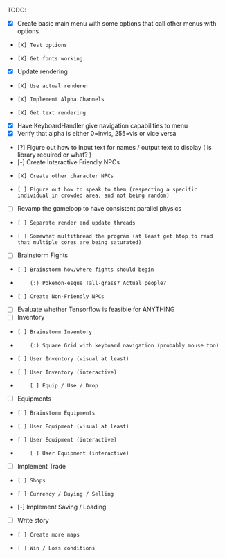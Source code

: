 TODO:
- [X] Create basic main menu with some options that call other menus with options
-     [X] Test options
-     [X] Get fonts working
- [X] Update rendering
-     [X] Use actual renderer
-     [X] Implement Alpha Channels
-     [X] Get text rendering
- [X] Have KeyboardHandler give navigation capabilities to menu
- [X] Verify that alpha is either 0=invis, 255=vis or vice versa
- [?] Figure out how to input text for names / output text to display ( is library required or what? )
- [-] Create Interactive Friendly NPCs
-     [X] Create other character NPCs
-     [ ] Figure out how to speak to them (respecting a specific individual in crowded area, and not being random)
- [ ] Revamp the gameloop to have consistent parallel physics
-     [ ] Separate render and update threads
-     [ ] Somewhat multithread the program (at least get htop to read that multiple cores are being saturated)
- [ ] Brainstorm Fights 
-     [ ] Brainstorm how/where fights should begin
-         (:) Pokemon-esque Tall-grass? Actual people?
-     [ ] Create Non-Friendly NPCs
- [ ] Evaluate whether Tensorflow is feasible for ANYTHING
- [ ] Inventory
-     [ ] Brainstorm Inventory
-         (:) Square Grid with keyboard navigation (probably mouse too)
-     [ ] User Inventory (visual at least)
-     [ ] User Inventory (interactive)
-         [ ] Equip / Use / Drop 
- [ ] Equipments
-     [ ] Brainstorm Equipments
-     [ ] User Equipment (visual at least)
-     [ ] User Equipment (interactive)
-         [ ] User Equipment (interactive)
- [ ] Implement Trade
-     [ ] Shops
-     [ ] Currency / Buying / Selling
- [-] Implement Saving / Loading
- [ ] Write story
-     [ ] Create more maps
-     [ ] Win / Loss conditions


